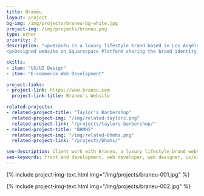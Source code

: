 ```yaml
---
title: Branëu
layout: project
bg-img: /img/projects/braneu-bg-white.jpg
project-img: /img/projects/braneu.png
type: other
priority: 2
description: "<p>Branëu is a luxury lifestyle brand based in Los Angeles, California.  They offer high quality fabrics and minimal design with a luxury feel for men and women.</p>
<p>Designed website on Squarespace Platform sharing the brand identity, culture and products for sale.</p>"

skills:
- item: "UX/UI Design"
- item: "E-commerce Web Development"

project-links:
- project-link: https://www.braneu.com
  project-link-title: Braneu's Website

related-projects:
- related-project-title: "Taylor's Barbershop"
  related-project-img: "/img/related-taylors.png"
  related-project-link: "/projects/taylors-barbershop/"
- related-project-title: "BHMHS"
  related-project-img: "/img/related-bhmhs.png"
  related-project-link: "/projects/bhmhs/"

seo-description: Client work with Braneu, a luxury lifestyle brand website designed and developed by Montier Kess.
seo-keywords: front end development, web developer, web designer, ux/ui designer, baltimore, atlanta, wordpress developer, static website developer, javascript, black woman, tech, black woman in tech, montier kess, STEM, entrepreneurship, svncrwns, atlanta, strategy, fashion, streetwear, retail brands, scale brands, business strategy
---
```


{% include project-img-text.html img="/img/projects/braneu-001.jpg" %}

{% include project-img-text.html img="/img/projects/braneu-002.jpg" %}